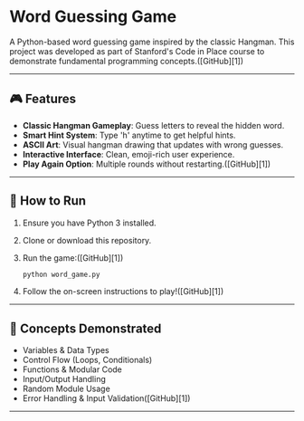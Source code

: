 # Word Guessing Game

A Python-based word guessing game inspired by the classic Hangman. This project was developed as part of Stanford's Code in Place course to demonstrate fundamental programming concepts.([GitHub][1])

---

## 🎮 Features

* **Classic Hangman Gameplay**: Guess letters to reveal the hidden word.
* **Smart Hint System**: Type 'h' anytime to get helpful hints.
* **ASCII Art**: Visual hangman drawing that updates with wrong guesses.
* **Interactive Interface**: Clean, emoji-rich user experience.
* **Play Again Option**: Multiple rounds without restarting.([GitHub][1])

---

## 🚀 How to Run

1. Ensure you have Python 3 installed.
2. Clone or download this repository.
3. Run the game:([GitHub][1])

   ```bash
   python word_game.py
   ```



4. Follow the on-screen instructions to play!([GitHub][1])

---

## 🧠 Concepts Demonstrated

* Variables & Data Types
* Control Flow (Loops, Conditionals)
* Functions & Modular Code
* Input/Output Handling
* Random Module Usage
* Error Handling & Input Validation([GitHub][1])

---
